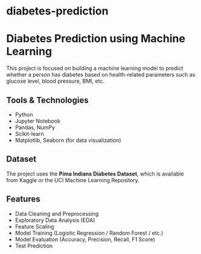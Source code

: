 # diabetes-prediction
# Diabetes Prediction using Machine Learning 

This project is focused on building a machine learning model to predict whether a person has diabetes based on health-related parameters such as glucose level, blood pressure, BMI, etc.

##  Tools & Technologies
- Python 
- Jupyter Notebook
- Pandas, NumPy
- Scikit-learn
- Matplotlib, Seaborn (for data visualization)

##  Dataset
The project uses the **Pima Indians Diabetes Dataset**, which is available from Kaggle or the UCI Machine Learning Repository.

##  Features
- Data Cleaning and Preprocessing
- Exploratory Data Analysis (EDA)
- Feature Scaling
- Model Training (Logistic Regression / Random Forest / etc.)
- Model Evaluation (Accuracy, Precision, Recall, F1 Score)
- Test Prediction
